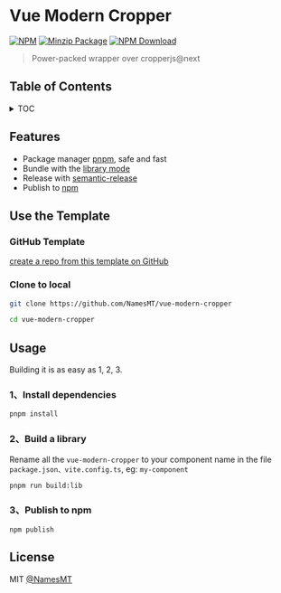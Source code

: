 # Vue Modern Cropper

[![NPM][npmBadge]][npmUrl]
[![Minzip Package][bundlePhobiaBadge]][bundlePhobiaUrl]
[![NPM Download][npmDtBadge]][npmDtUrl]

[npmBadge]: https://img.shields.io/npm/v/vue-modern-cropper.svg?maxAge=2592000
[npmUrl]: https://www.npmjs.com/package/vue-modern-cropper
[npmDtBadge]: https://img.shields.io/npm/dt/vue-modern-cropper.svg
[npmDtUrl]: https://www.npmjs.com/package/vue-modern-cropper
[bundlePhobiaBadge]: https://img.shields.io/bundlephobia/minzip/vue-modern-cropper
[bundlePhobiaUrl]: https://bundlephobia.com/package/vue-modern-cropper@latest

> Power-packed wrapper over cropperjs@next

## Table of Contents

<details>

<summary>TOC</summary>

- [Vue Modern Cropper](#vue-modern-cropper)
  - [Table of Contents](#table-of-contents)
  - [Features](#features)
  - [Use the Template](#use-the-template)
    - [GitHub Template](#github-template)
    - [Clone to local](#clone-to-local)
  - [Usage](#usage)
    - [1、Install dependencies](#1install-dependencies)
    - [2、Build a library](#2build-a-library)
    - [3、Publish to npm](#3publish-to-npm)
  - [License](#license)

</details>

## Features

- Package manager [pnpm](https://pnpm.js.org/), safe and fast
- Bundle with the [library mode](https://vitejs.dev/guide/build.html#library-mode)
- Release with [semantic-release](https://www.npmjs.com/package/semantic-release)
- Publish to [npm](https://docs.npmjs.com/cli/v8/commands/npm-publish)

## Use the Template

### GitHub Template

[create a repo from this template on GitHub](https://github.com/new?template_name=vue-modern-cropper&template_owner=NamesMT)

### Clone to local

```bash
git clone https://github.com/NamesMT/vue-modern-cropper

cd vue-modern-cropper
```

## Usage

Building it is as easy as 1, 2, 3.

### 1、Install dependencies

```bash
pnpm install
```

### 2、Build a library

Rename all the `vue-modern-cropper` to your component name in the file `package.json、vite.config.ts`, eg: `my-component`

```bash
pnpm run build:lib
```

### 3、Publish to npm

```
npm publish
```

## License

MIT [@NamesMT](https://github.com/NamesMT)
